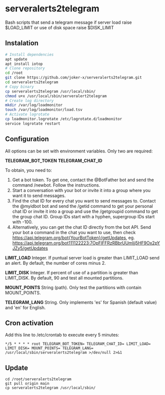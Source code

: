 # serveralerts2telegram
Bash scripts that send a telegram message if server load raise $LOAD_LIMIT or use of disk space raise $DISK_LIMIT

## Instalation

```bash
# Install dependencies
apt update
apt install iotop
# Clone repository
cd /root
git clone https://github.com/joker-x/serveralerts2telegram.git
cd serveralerts2telegram
# Copy binary
cp serveralerts2telegram /usr/local/sbin/
chmod u+x /usr/local/sbin/serveralert2telegram
# Create log directory
mkdir /var/log/loadmonitor
touch /var/log/loadmonitor/load.tsv
# Activate logrotate
cp loadmonitor.logrotate /etc/logrotate.d/loadmonitor
service logrotate restart
```

## Configuration

All options can be set with environment variables. Only two are required:

**TELEGRAM_BOT_TOKEN** 
**TELEGRAM_CHAT_ID**

To obtain, you need to:

1. Get a bot token. To get one, contact the @BotFather bot and send the command /newbot. Follow the instructions.
2. Start a conversation with your bot or invite it into a group where you want it to send messages.
3. Find the chat ID for every chat you want to send messages to. Contact the @myidbot bot and send the /getid command to get your personal chat ID or invite it into a group and use the /getgroupid command to get the group chat ID. Group IDs start with a hyphen, supergroup IDs start with -100.
4. Alternatively, you can get the chat ID directly from the bot API. Send your bot a command in the chat you want to use, then check https://api.telegram.org/bot{YourBotToken}/getUpdates, eg. https://api.telegram.org/bot111122223:7OpFlFFRzRBbrUUmIjj5HF9Ox2pYJZy5/getUpdates

**LIMIT_LOAD**
Integer. If puntual server load is greater than LIMIT_LOAD send an alert. By default, the number of cores minus 2.

**LIMIT_DISK**
Integer. If percent of use of a partition is greater than LIMIT_DISK. By default, 90 and test all mounted partitions.

**MOUNT_POINTS**
String (path). Only test the partitions with contain MOUNT_POINTS.

**TELEGRAM_LANG**
String. Only implements 'es' for Spanish (default value) and 'en' for English.

## Cron activation

Add this line to /etc/crontab to execute every 5 minutes:

```
*/5 * * * * root TELEGRAM_BOT_TOKEN= TELEGRAM_CHAT_ID= LIMIT_LOAD= LIMIT_DISK= MOUNT_POINTS= TELEGRAM_LANG= /usr/local/sbin/serveralerts2telegram >/dev/null 2>&1
```

## Update

```
cd /root/serveralerts2telegram
git pull origin main
cp serveralerts2telegram /usr/local/sbin/
```

